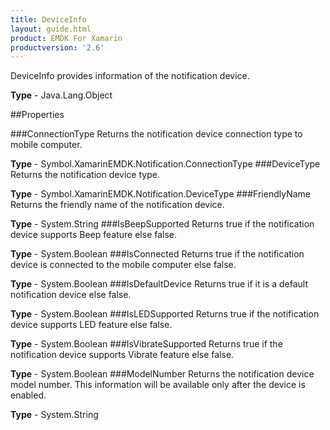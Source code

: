 ```yaml
---
title: DeviceInfo
layout: guide.html
product: EMDK For Xamarin 
productversion: '2.6' 
---
```

DeviceInfo provides information of the notification device.

**Type** - Java.Lang.Object

##Properties

###ConnectionType
Returns the notification device connection type to mobile computer.

**Type** - Symbol.XamarinEMDK.Notification.ConnectionType
###DeviceType
Returns the notification device type.

**Type** - Symbol.XamarinEMDK.Notification.DeviceType
###FriendlyName
Returns the friendly name of the notification device.

**Type** - System.String
###IsBeepSupported
Returns true if the notification device supports Beep feature else false.

**Type** - System.Boolean
###IsConnected
Returns true if the notification device is connected to the mobile computer else false.

**Type** - System.Boolean
###IsDefaultDevice
Returns true if it is a default notification device else false.

**Type** - System.Boolean
###IsLEDSupported
Returns true if the notification device supports LED feature else false.

**Type** - System.Boolean
###IsVibrateSupported
Returns true if the notification device supports Vibrate feature else false.

**Type** - System.Boolean
###ModelNumber
Returns the notification device model number. This information will be available only after the device is enabled.

**Type** - System.String

